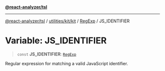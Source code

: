 [**@react-analyzer/tsl**](../../../../../../README.md)

***

[@react-analyzer/tsl](../../../../../../README.md) / [utilities/kit/kit](../../../README.md) / [RegExp](../README.md) / JS\_IDENTIFIER

# Variable: JS\_IDENTIFIER

> `const` **JS\_IDENTIFIER**: [`RegExp`](https://developer.mozilla.org/docs/Web/JavaScript/Reference/Global_Objects/RegExp)

Regular expression for matching a valid JavaScript identifier.
